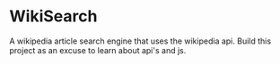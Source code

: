# WikiSearch
A wikipedia article search engine that uses the wikipedia api. 
Build this project as an excuse to learn about api's and js.
